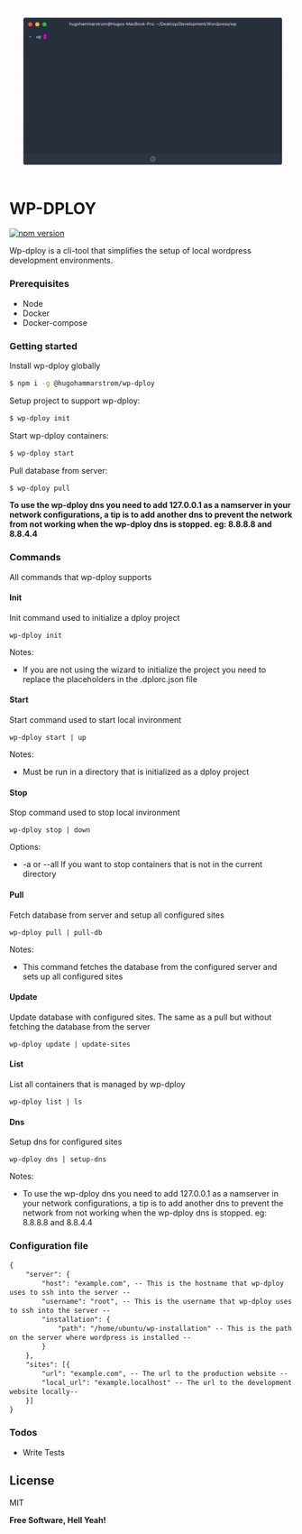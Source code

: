 ![](assets/demo.gif)

# WP-DPLOY
[![npm version](https://badge.fury.io/js/%40hugohammarstrom%2Fwp-dploy.svg)](https://badge.fury.io/js/%40hugohammarstrom%2Fwp-dploy)

Wp-dploy is a cli-tool that simplifies the setup of local wordpress development environments. 

### Prerequisites
  - Node
  - Docker
  - Docker-compose

### Getting started

Install wp-dploy globally

```sh
$ npm i -g @hugohammarstrom/wp-dploy
```

Setup project to support wp-dploy:
```sh
$ wp-dploy init
```

Start wp-dploy containers:
```sh
$ wp-dploy start
```

Pull database from server:
```sh
$ wp-dploy pull
```

**To use the wp-dploy dns you need to add 127.0.0.1 as a namserver in your network configurations, a tip is to add another dns to prevent the network from not working when the wp-dploy dns is stopped. eg: 8.8.8.8 and 8.8.4.4**


### Commands
All commands that wp-dploy supports

#### Init
Init command used to initialize a dploy project
```
wp-dploy init
```
Notes:
  - If you are not using the wizard to initialize the project you need to replace the placeholders in the .dplorc.json file

#### Start
Start command used to start local invironment
```
wp-dploy start | up
```
Notes:
  - Must be run in a directory that is initialized as a dploy project
  
#### Stop
Stop command used to stop local invironment
```
wp-dploy stop | down
```
Options:
  - -a or --all If you want to stop containers that is not in the current directory

#### Pull
Fetch database from server and setup all configured sites
```
wp-dploy pull | pull-db
```
Notes:
  - This command fetches the database from the configured server and sets up all configured sites

#### Update
Update database with configured sites. The same as a pull but without fetching the database from the server
```
wp-dploy update | update-sites
```
#### List
List all containers that is managed by wp-dploy
```
wp-dploy list | ls
```

#### Dns
Setup dns for configured sites
```
wp-dploy dns | setup-dns
```

Notes:
  - To use the wp-dploy dns you need to add 127.0.0.1 as a namserver in your network configurations, a tip is to add another dns to prevent the network from not working when the wp-dploy dns is stopped. eg: 8.8.8.8 and 8.8.4.4




### Configuration file
```
{
    "server": {
        "host": "example.com", -- This is the hostname that wp-dploy uses to ssh into the server --
        "username": "root", -- This is the username that wp-dploy uses to ssh into the server --
        "installation": {
            "path": "/home/ubuntu/wp-installation" -- This is the path on the server where wordpress is installed --
        }
    },
    "sites": [{
        "url": "example.com", -- The url to the production website --
        "local_url": "example.localhost" -- The url to the development website locally--
    }]
}
```

### Todos

 - Write Tests

License
----

MIT


**Free Software, Hell Yeah!**
